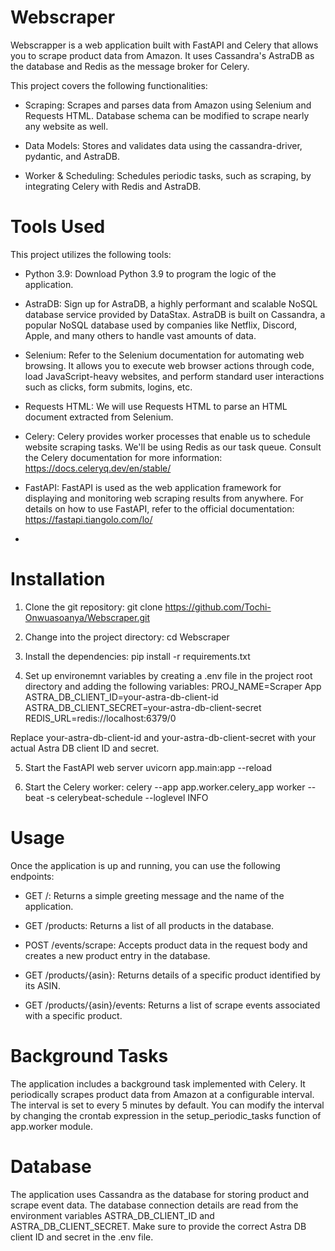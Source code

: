 # Webscraper
Webscrapper is a web application built with FastAPI and Celery that allows you to scrape product data from Amazon. It uses Cassandra's AstraDB as the database and Redis as the message broker for Celery.

This project covers the following functionalities:

- Scraping: Scrapes and parses data from Amazon using Selenium and Requests HTML. Database schema can be modified to scrape nearly any website as well.

- Data Models: Stores and validates data using the cassandra-driver, pydantic, and AstraDB. 

- Worker & Scheduling: Schedules periodic tasks, such as scraping, by integrating Celery with Redis and AstraDB.

# Tools Used
This project utilizes the following tools:
- Python 3.9: Download Python 3.9 to program the logic of the application.

- AstraDB: Sign up for AstraDB, a highly performant and scalable NoSQL database service provided by DataStax. AstraDB is built on Cassandra, a popular NoSQL database used by companies like Netflix, Discord, Apple, and many others to handle vast amounts of data.

- Selenium: Refer to the Selenium documentation for automating web browsing. It allows you to execute web browser actions through code, load JavaScript-heavy websites, and perform standard user interactions such as clicks, form submits, logins, etc.

- Requests HTML: We will use Requests HTML to parse an HTML document extracted from Selenium.

- Celery: Celery provides worker processes that enable us to schedule website scraping tasks. We'll be using Redis as our task queue. Consult the Celery documentation for more information: https://docs.celeryq.dev/en/stable/

- FastAPI: FastAPI is used as the web application framework for displaying and monitoring web scraping results from anywhere. For details on how to use FastAPI, refer to the official documentation: https://fastapi.tiangolo.com/lo/
- 
# Installation 
1. Clone the git repository:
git clone https://github.com/Tochi-Onwuasoanya/Webscraper.git

2. Change into the project directory:
cd Webscraper

3. Install the dependencies:
pip install -r requirements.txt

4. Set up environemnt variables by creating a .env file in the project root directory and adding the following variables:
PROJ_NAME=Scraper App
ASTRA_DB_CLIENT_ID=your-astra-db-client-id
ASTRA_DB_CLIENT_SECRET=your-astra-db-client-secret
REDIS_URL=redis://localhost:6379/0

Replace your-astra-db-client-id and your-astra-db-client-secret with your actual Astra DB client ID and secret.

5. Start the FastAPI web server 
uvicorn app.main:app --reload

6. Start the Celery worker:
celery --app app.worker.celery_app worker --beat -s celerybeat-schedule --loglevel INFO

# Usage
Once the application is up and running, you can use the following endpoints:
- GET /: Returns a simple greeting message and the name of the application.

- GET /products: Returns a list of all products in the database.

- POST /events/scrape: Accepts product data in the request body and creates a new product entry in the database.

- GET /products/{asin}: Returns details of a specific product identified by its ASIN.
 
- GET /products/{asin}/events: Returns a list of scrape events associated with a specific product.


# Background Tasks
The application includes a background task implemented with Celery. It periodically scrapes product data from Amazon at a configurable interval. The interval is set to every 5 minutes by default. You can modify the interval by changing the crontab expression in the setup_periodic_tasks function of app.worker module.

# Database
The application uses Cassandra as the database for storing product and scrape event data. The database connection details are read from the environment variables ASTRA_DB_CLIENT_ID and ASTRA_DB_CLIENT_SECRET. Make sure to provide the correct Astra DB client ID and secret in the .env file.

